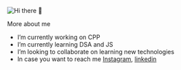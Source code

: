 <!-- ### Hi there 👋 -->
<!-- <h3>Hi, I am Gurpreet </h3> -->

![Hi there 👋](https://media.giphy.com/media/du3J3cXyzhj75IOgvA/giphy.gif)


<!-- **GurpreetSaranagal/GurpreetSaranagal** is a ✨ _special_ ✨ repository because its `README.md` (this file) appears on your GitHub profile. -->

More about me

-  I’m currently working on CPP
-  I’m currently learning DSA and JS
-  I’m looking to collaborate on learning new technologies
- In case you want to reach me
[Instagram](https://www.instagram.com/officialsarangral/),
[linkedin](https://www.linkedin.com/in/gurpreet-sarangal-b92525219/)
<!-- - 😄 Pronouns: ... -->
<!-- - ⚡ Fun fact: ... -->

